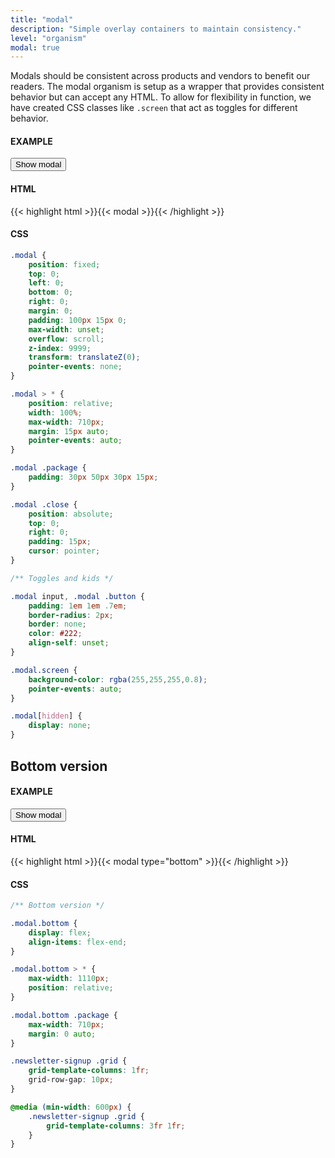 ```yaml
---
title: "modal"
description: "Simple overlay containers to maintain consistency."
level: "organism"
modal: true
---
```


Modals should be consistent across products and vendors to benefit our readers. The modal organism is setup as a wrapper that provides consistent behavior but can accept any HTML. To allow for flexibility in function, we have created CSS classes like `.screen` that act as toggles for different behavior.

#### EXAMPLE
<button class="ghost" onclick="toggleModal('main-modal')">Show modal</button>

#### HTML
{{< highlight html >}}{{< modal >}}{{< /highlight >}}

#### CSS
```css
.modal {
	position: fixed;
	top: 0;
	left: 0;
	bottom: 0;
	right: 0;
	margin: 0;
	padding: 100px 15px 0;
	max-width: unset;
	overflow: scroll;
	z-index: 9999;
	transform: translateZ(0);
	pointer-events: none;
}

.modal > * {
	position: relative;
	width: 100%;
	max-width: 710px;
	margin: 15px auto;
	pointer-events: auto;
}

.modal .package {
	padding: 30px 50px 30px 15px;
}

.modal .close {
	position: absolute;
	top: 0;
	right: 0;
	padding: 15px;
	cursor: pointer;
}

/** Toggles and kids */

.modal input, .modal .button {
	padding: 1em 1em .7em;
	border-radius: 2px;
	border: none;
	color: #222;
	align-self: unset;
}

.modal.screen {
	background-color: rgba(255,255,255,0.8);
	pointer-events: auto;
}

.modal[hidden] {
	display: none;
}
```

## Bottom version

#### EXAMPLE
<button class="ghost" onclick="toggleModal('bottom-modal')">Show modal</button>

#### HTML
{{< highlight html >}}{{< modal type="bottom" >}}{{< /highlight >}}

#### CSS
```css
/** Bottom version */

.modal.bottom {
	display: flex;
	align-items: flex-end;
}

.modal.bottom > * {
	max-width: 1110px;
	position: relative;
}

.modal.bottom .package {
	max-width: 710px;
	margin: 0 auto;
}

.newsletter-signup .grid {
	grid-template-columns: 1fr;
	grid-row-gap: 10px;
}

@media (min-width: 600px) {
	.newsletter-signup .grid {
		grid-template-columns: 3fr 1fr;
	}
}
```

